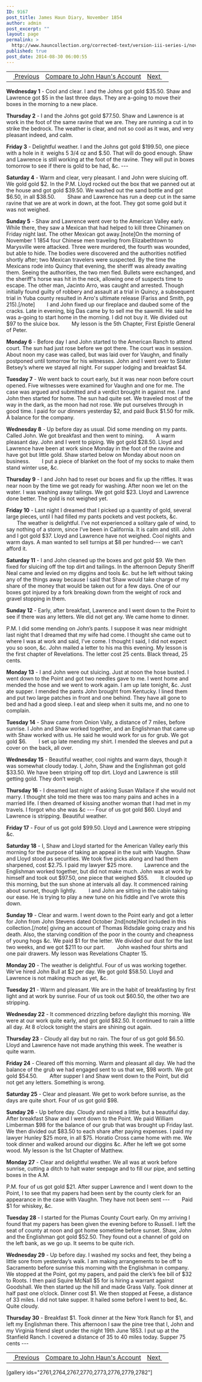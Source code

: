 ```yaml
---
ID: 9167
post_title: James Haun Diary, November 1854
author: admin
post_excerpt: ""
layout: page
permalink: >
  http://www.hauncollection.org/corrected-text/version-iii-series-i/november-1854/
published: true
post_date: 2014-08-30 06:00:55
---
```

<table style="width: 100%;" align="center">
<tbody>
<tr>
<td style="text align: right;"><a title="October 1854" href="http://www.hauncollection.org/version-3/version-iii-series-i/october-1854/"><img src="https://lh3.googleusercontent.com/-EFJpxxNiPNw/VqgtWBCZrMI/AAAAAAAAAFU/WfY4lPFWWkg/s800-Ic42/Soeb-Plain-Arrows-8-10px.png" alt="" width="10" height="10" /> Previous</a></td>
<td style="text-align: center;"><a title="John Haun November 1854" href="http://www.hauncollection.org/version-3/version-iii-series-i/november-1854-2/">Compare to John Haun's Account</a></td>
<td style="text-align: right;"><a title="December 1854" href="http://www.hauncollection.org/version-3/version-iii-series-i/december-1854/">Next <img src="https://lh3.googleusercontent.com/-67k0cYlpXHw/VqgtWKz1MXI/AAAAAAAAAFU/k9PW_Piyurk/s800-Ic42/Soeb-Plain-Arrows-5-10px.png" alt="" width="10" height="10" /></a></td>
</tr>
</tbody>
</table>
<strong>Wednesday 1</strong> - Cool and clear. I and the Johns got gold $35.50. Shaw and Lawrence got $5 in the last three days. They are a-going to move their boxes in the morning to a new place.

<strong>Thursday 2</strong> - I and the Johns got gold $77.50. Shaw and Lawrence is at work in the foot of the same ravine that we are. They are running a cut in to strike the bedrock. The weather is clear, and not so cool as it was, and very pleasant indeed, and calm.

<strong>Friday 3</strong> - Delightful weather. I and the Johns got gold $199.50, one piece with a hole in it  weighs 5 3/4 oz and $.50. That will do good enough. Shaw and Lawrence is still working at the foot of the ravine. They will put in boxes tomorrow to see if there is gold to be had, &amp;c. ---

<strong>Saturday 4</strong> - Warm and clear, very pleasant. I and John were sluicing off. We gold gold $2. In the P.M. Lloyd rocked out the box that we panned out at the house and got gold $39.50. We washed out the sand bottle and got $6.50, in all $38.50.
<span style="margin-left: 28px;">Shaw and Lawrence has run a deep cut in the same ravine that we are at work in down, at the foot. They got some gold but it was not weighed.</span>

<strong>Sunday 5</strong> - Shaw and Lawrence went over to the American Valley early. While there, they saw a Mexican that had helped to kill three Chinamen on Friday night last. The other Mexican got away.[note]On the morning of November 1 1854 four Chinese men traveling from Elizabethtown to Marysville were attacked. Three were murdered, the fourth was wounded, but able to hide. The bodies were discovered and the authorities notified shortly after; two Mexican travelers were suspected. By the time the Mexicans rode into Quincy that evening, the sheriff was already awaiting them. Seeing the authorities, the two men fled. Bullets were exchanged, and the sheriff's horse was hit in the neck, allowing one of suspects time to escape. The other man, Jacinto Arro, was caught and arrested. Though initially found guilty of robbery and assault at a trial in Quincy, a subsequent trial in Yuba county resulted in Arro's ultimate release (Fariss and Smith, pg 215).[/note]
<span style="margin-left: 28px;">I and John fixed up our fireplace and daubed some of the cracks. Late in evening, big Das came by to sell me the sawmill. He said he was a-going to start home in the morning. I did not buy it. We divided out $97 to the sluice box.
<span style="margin-left: 28px;">My lesson is the 5th Chapter, First Epistle General of Peter.</span></span>

<strong>Monday 6</strong> - Before day I and John started to the American Ranch to attend court. The sun had just rose before we got there. The court was in session. About noon my case was called, but was laid over for Vaughn, and finally postponed until tomorrow for his witnesses. John and I went over to Sister Betsey’s where we stayed all night. For supper lodging and breakfast $4.

<strong>Tuesday 7</strong> - We went back to court early, but it was near noon before court opened. Five witnesses were examined for Vaughn and one for me. The case was argued and submitted and a verdict brought in against me. I and John then started for home. The sun had quite set. We traveled most of the way in the dark, as the moon had not rose. We put ourselves through in good time. I paid for our dinners yesterday $2, and paid Buck $1.50 for milk. A balance for the company.

<strong>Wednesday 8</strong> - Up before day as usual. Did some mending on my pants. Called John. We got breakfast and then went to mining.
<span style="margin-left: 28px;">A warm pleasant day. John and I went to piping. We got gold $28.50. Lloyd and Lawrence have been at work since Monday in the foot of the ravine and have got but little gold. Shaw started below on Monday about noon on business.</span>
<span style="margin-left: 28px;">I put a piece of blanket on the foot of my socks to make them stand winter use, &amp;c.</span>

<strong>Thursday 9</strong> - I and John had to reset our boxes and fix up the riffles. It was near noon by the time we got ready for washing. After noon we let on the water. I was washing away tailings. We got gold $23. Lloyd and Lawrence done better. The gold is not weighed yet.

<strong>Friday 10</strong> - Last night I dreamed that I picked up a quantity of gold, several large pieces, until I had filled my pants pockets and vest pockets, &amp;c.
<span style="margin-left: 28px;">The weather is delightful. I’ve not experienced a solitary gale of wind, to say nothing of a storm, since I’ve been in California. It is calm and still. John and I got gold $37. Lloyd and Lawrence have not weighed. Cool nights and warm days. A man wanted to sell turnips at $8 per hundred--- we can’t afford it.</span>

<strong>Saturday 11</strong> - I and John cleaned up the boxes and got gold $9. We then fixed for sluicing off the top dirt and tailings. In the afternoon Deputy Sheriff Neal came and levied on my diggins and tools &amp;c. but he left without taking any of the things away because I said that Shaw would take charge of my share of the money that would be taken out for a few days. One of our boxes got injured by a fork breaking down from the weight of rock and gravel stopping in them.

<strong>Sunday 12</strong> - Early, after breakfast, Lawrence and I went down to the Point to see if there was any letters. We did not get any. We came home to dinner.

P.M. I did some mending on John’s pants. I suppose it was near midnight last night that I dreamed that my wife had come. I thought she came out to where I was at work and said, I’ve come. I thought I said, I did not expect you so soon, &amp;c. John mailed a letter to his ma this evening. My lesson is the first chapter of Revelations. The letter cost 25 cents. Black thread, 25 cents.

<strong>Monday 13</strong> - I and John were out sluicing. Just at noon the hose busted. I went down to the Point and got two needles gave to me. I went home and mended the hose and we went to work again. I am up late tonight, &amp;c. Just ate supper. I mended the pants John brought from Kentucky. I lined them and put two large patches in front and one behind. They have all gone to bed and had a good sleep. I eat and sleep when it suits me, and no one to complain.

<strong>Tuesday 14</strong> - Shaw came from Onion Vally, a distance of 7 miles, before sunrise. I John and Shaw worked together, and an Englishman that came up with Shaw worked with us. He said he would work for us for grub. We got gold $6.
<span style="margin-left: 28px;">I set up late mending my shirt. I mended the sleeves and put a cover on the back, all over.</span>

<strong>Wednesday 15</strong> - Beautiful weather, cool nights and warm days, though it was somewhat cloudy today. I, John, Shaw and the Englishman got gold $33.50. We have been striping off top dirt. Lloyd and Lawrence is still getting gold. They don’t weigh.

<strong>Thursday 16</strong> - I dreamed last night of asking Susan Wallace if she would not marry. I thought she told me there was too many pains and aches in a married life. I then dreamed of kissing another woman that I had met in my travels. I forgot who she was &amp;c --- Four of us got gold $60. Lloyd and Lawrence is stripping. Beautiful weather.

<strong>Friday 17</strong> - Four of us got gold $99.50. Lloyd and Lawrence were stripping &amp;c.

<strong>Saturday 18</strong> - I, Shaw and Lloyd started for the American Valley early this morning for the purpose of taking an appeal in the suit with Vaughn. Shaw and Lloyd stood as securities. We took five picks along and had them sharpened, cost $2.75. I paid my lawyer $25 more.
<span style="margin-left: 28px;">Lawrence and the Englishman worked together, but did not make much. John was at work by himself and took out $97.50, one piece that weighed $55.</span>
<span style="margin-left: 28px;">It clouded up this morning, but the sun shone at intervals all day. It commenced raining about sunset, though lightly.</span>
<span style="margin-left: 28px;">I and John are sitting in the cabin taking our ease. He is trying to play a new tune on his fiddle and I’ve wrote this down.</span>

<strong>Sunday 19</strong> - Clear and warm. I went down to the Point early and got a letter for John from John Stevens dated October 2nd[note]Not included in this collection.[/note] giving an account of Thomas Ridsdale going crazy and his death. Also, the starving condition of the poor in the county and cheapness of young hogs &amp;c. We paid $1 for the letter. We divided our dust for the last two weeks, and we got $211 to our part.
<span style="margin-left: 28px;">John washed four shirts and one pair drawers. My lesson was Revelations Chapter 15.</span>

<strong>Monday 20</strong> - The weather is delightful. Four of us was working together. We’ve hired John Bull at $2 per day. We got gold $58.50. Lloyd and Lawrence is not making much as yet, &amp;c.

<strong>Tuesday 21</strong> - Warm and pleasant. We are in the habit of breakfasting by first light and at work by sunrise. Four of us took out $60.50, the other two are stripping.

<strong>Wednesday 22</strong> - It commenced drizzling before daylight this morning. We were at our work quite early, and got gold $82.50. It continued to rain a little all day. At 8 o’clock tonight the stairs are shining out again.

<strong>Thursday 23</strong> - Cloudy all day but no rain. The four of us got gold $6.50. Lloyd and Lawrence have not made anything this week. The weather is quite warm.

<strong>Friday 24</strong> - Cleared off this morning. Warm and pleasant all day. We had the balance of the grub we had engaged sent to us that we, $98 worth. We got gold $54.50.
<span style="margin-left: 28px;">After supper I and Shaw went down to the Point, but did not get any letters. Something is wrong.</span>

<strong>Saturday 25</strong> - Clear and pleasant. We get to work before sunrise, as the days are quite short. Four of us got gold $98.

<strong>Sunday 26</strong> - Up before day. Cloudy and rained a little, but a beautiful day. After breakfast Shaw and I went down to the Point. We paid William Limberman $98 for the balance of our grub that was brought up Friday last. We then divided out $83.50 to each share after paying expenses. I paid my lawyer Hunley $25 more, in all $75. Horatio Cross came home with me. We took dinner and walked around our diggins &amp;c. After he left we got some wood. My lesson is the 1st Chapter of Matthew.

<strong>Monday 27</strong> - Clear and delightful weather. We all was at work before sunrise, cutting a ditch to halt water seepage and to fill our pipe, and setting boxes in the A.M.

P.M. four of us got gold $21. After supper Lawrence and I went down to the Point, I to see that my papers had been sent by the county clerk for an appearance in the case with Vaughn. They have not been sent ---
<span style="margin-left: 28px;">Paid $1 for whiskey, &amp;c.</span>

<strong>Tuesday 28 </strong>- I started for the Plumas County Court early. On my arriving I found that my papers has been given the evening before to Russell. I left the seat of county at noon and got home sometime before sunset. Shaw, John and the Englishman got gold $52.50. They found out a channel of gold on the left bank, as we go up. It seems to be quite rich.

<strong>Wednesday 29</strong> - Up before day. I washed my socks and feet, they being a little sore from yesterday’s walk. I am making arrangements to be off to Sacramento before sunrise this morning with the Englishman in company. We stopped at the Point, got my papers, and paid the clerk’s fee bill of $32 to Roots. I then paid Squire McNall $5 for is hiring a warrant against Goodshall. We then started up the hill and made Grass Vally. Took dinner at half past one o’clock. Dinner cost $1. We then stopped at Feese, a distance of 33 miles. I did not take supper. It hailed some before I went to bed, &amp;c. Quite cloudy.

<strong>Thursday 30</strong> - Breakfast $1. Took dinner at the New York Ranch for $1, and left my Englishman there. This afternoon I saw the pine tree that I, John and my Virginia friend slept under the night 19th June 1853. I put up at the Stanfield Ranch. I covered a distance of 35 to 40 miles today. Supper 75 cents ---
<table style="width: 100%;" align="center">
<tbody>
<tr>
<td style="text align: right;"><a title="October 1854" href="http://www.hauncollection.org/version-3/version-iii-series-i/october-1854/"><img src="https://lh3.googleusercontent.com/-EFJpxxNiPNw/VqgtWBCZrMI/AAAAAAAAAFU/WfY4lPFWWkg/s800-Ic42/Soeb-Plain-Arrows-8-10px.png" alt="" width="10" height="10" /> Previous</a></td>
<td style="text-align: center;"><a title="John Haun November 1854" href="http://www.hauncollection.org/version-3/version-iii-series-i/november-1854-2/">Compare to John Haun's Account</a></td>
<td style="text-align: right;"><a title="December 1854" href="http://www.hauncollection.org/version-3/version-iii-series-i/december-1854/">Next <img src="https://lh3.googleusercontent.com/-67k0cYlpXHw/VqgtWKz1MXI/AAAAAAAAAFU/k9PW_Piyurk/s800-Ic42/Soeb-Plain-Arrows-5-10px.png" alt="" width="10" height="10" /></a></td>
</tr>
</tbody>
</table>
[gallery ids="2761,2764,2767,2770,2773,2776,2779,2782"]